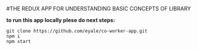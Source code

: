 #THE REDUX APP FOR UNDERSTANDING BASIC CONCEPTS OF LIBRARY

**to run this app locally plese do next steps:**
```
git clone https://github.com/eyale/co-worker-app.git
npm i
npm start
```